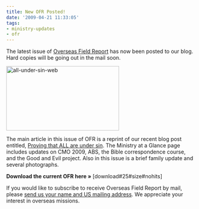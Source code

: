 ```yaml
---
title: New OFR Posted!
date: '2009-04-21 11:33:05'
tags:
- ministry-updates
- ofr
---
```


The latest issue of <a href="http://www.ofreport.com/download-ofr/">Overseas Field Report</a> has now been posted to our blog. Hard copies will be going out in the mail soon.

<a href="https://s3.amazonaws.com/images.ofreport.com/2009/04/all-under-sin-web.jpg"><img class="aligncenter size-medium wp-image-685" title="all-under-sin-web" src="https://s3.amazonaws.com/images.ofreport.com/2009/04/all-under-sin-web-300x171.jpg" alt="all-under-sin-web" width="300" height="171" /></a>

The main article in this issue of OFR is a reprint of our recent blog post entitled, <a href="http://www.ofreport.com/2009/04/proving-that-all-are-under-sin/">Proving that ALL are under sin</a>. The Ministry at a Glance page includes updates on CMO 2009, ABS, the Bible correspondence course, and the Good and Evil project. Also in this issue is a brief family update and several photographs.

<strong>Download the current OFR here »</strong> [download#25#size#nohits]

If you would like to subscribe to receive Overseas Field Report by mail, please <a href="http://www.ofreport.com/contact-us/">send us your name and US mailing address</a>. We appreciate your interest in overseas missions.

